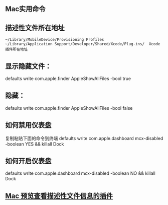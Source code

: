 ## Mac实用命令

##  描述性文件所在地址
```
~/Library/MobileDevice/Provisioning Profiles
~/Library/Application Support/Developer/Shared/Xcode/Plug-ins/  Xcode 
插件所在地址
```

## 显示隐藏文件：
defaults write com.apple.finder AppleShowAllFiles -bool true
## 隐藏：
defaults write com.apple.finder AppleShowAllFiles -bool false 
## 如何禁用仪表盘  

复制粘贴下面的命令到终端
defaults write com.apple.dashboard mcx-disabled -boolean YES && killall Dock
## 如何开启仪表盘
defaults write com.apple.dashboard mcx-disabled -boolean NO && killall Dock

## [Mac 预览查看描述性文件信息的插件](https://github.com/ealeksandrov/ProvisionQL)

